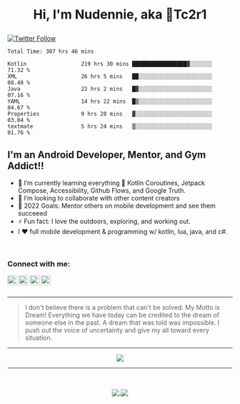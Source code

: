 # <p align="center"> Hi, I'm Nudennie, aka 👾Tc2r1</p>
[![Twitter Follow](https://img.shields.io/twitter/follow/Tc2r1?color=1DA1F2&logo=twitter&style=for-the-badge)](https://twitter.com/intent/follow?original_referer=https%3A%2F%2Fgithub.com%2FTc2r1&screen_name=Tc2r1)
<br />

<!--START_SECTION:waka-->

```text
Total Time: 307 hrs 46 mins

Kotlin                 219 hrs 30 mins █████████████████▓░░░░░░░   71.32 %
XML                    26 hrs 5 mins   ██░░░░░░░░░░░░░░░░░░░░░░░   08.48 %
Java                   22 hrs 2 mins   █▓░░░░░░░░░░░░░░░░░░░░░░░   07.16 %
YAML                   14 hrs 22 mins  █▒░░░░░░░░░░░░░░░░░░░░░░░   04.67 %
Properties             9 hrs 20 mins   ▓░░░░░░░░░░░░░░░░░░░░░░░░   03.04 %
textmate               5 hrs 24 mins   ▒░░░░░░░░░░░░░░░░░░░░░░░░   01.76 %
```

<!--END_SECTION:waka-->

## I'm an Android Developer, Mentor, and Gym Addict!!

- 🌱 I’m currently learning everything 🤣 Kotlin Coroutines, Jetpack Compose, Accessibility, Github Flows, and Google Truth. 
- 👯 I’m looking to collaborate with other content creators
- 🥅 2022 Goals: Mentor others on mobile development and see them succeeed
- ⚡ Fun fact: I love the outdoors, exploring, and working out. 
- I ❤️ full mobile development & programming w/ kotlin, lua, java, and c#.

<br />

### Connect with me:
[<img align="left" alt="Tc2r1 | YouTube" width="22px" src="https://cdn.jsdelivr.net/npm/simple-icons@v3/icons/youtube.svg" />][youtube]
[<img align="left" alt="Tc2r1 | Twitter" width="22px" src="https://cdn.jsdelivr.net/npm/simple-icons@v3/icons/twitter.svg" />][twitter]
[<img align="left" alt="Tc2r1 | LinkedIn" width="22px" src="https://cdn.jsdelivr.net/npm/simple-icons@v3/icons/linkedin.svg" />][linkedin]
[<img align="left" alt="Tc2r1 | Instagram" width="22px" src="https://cdn.jsdelivr.net/npm/simple-icons@v3/icons/instagram.svg" />][instagram]

<br />
<br />

---

>I don't believe there is a problem that can't be solved.  My Motto is Dream! Everything we have today can be credited to the dream of someone else in the past. A dream that was told was impossible. I push out the voice of uncertainty and give my all toward every situation.

---
<!-- 
![Tc2r1's GitHub stats](https://github-readme-stats.vercel.app/api?username=tc2r1&theme=react&show_icons=true)
 -->

<p align="center">
  <img src="https://github-readme-stats.vercel.app/api?username=tc2r1&theme=react&show_icons=true&hide_border=true&custom_title=Tc2r1's Power Level">
</p>

---

<br />


<p align="center">
 <a href="https://github.com/anuraghazra/github-readme-stats">
  <img align="center" src="https://github-readme-stats.vercel.app/api/pin/?username=Tc2r1&repo=kotlin" />
</a>
<a href="https://github.com/anuraghazra/convoychat">
  <img align="center" src="https://github-readme-stats.vercel.app/api/pin/?username=Tc2r1&repo=Assorted-Projects" />
</a>
</p>


[twitter]: https://twitter.com/Tc2r1
[youtube]: https://youtube.com/zero2Champion
[instagram]: https://instagram.com/Tc2r
[linkedin]: https://linkedin.com/in/nudennie-w-99411075
